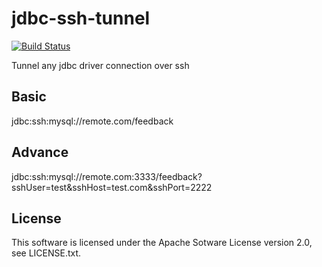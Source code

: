 # jdbc-ssh-tunnel

[![Build Status](https://travis-ci.org/xjodoin/jdbc-ssh-tunnel.svg)](https://travis-ci.org/xjodoin/jdbc-ssh-tunnel)

Tunnel any jdbc driver connection over ssh

## Basic

jdbc:ssh:mysql://remote.com/feedback

## Advance
jdbc:ssh:mysql://remote.com:3333/feedback?sshUser=test&sshHost=test.com&sshPort=2222

## License

This software is licensed under the Apache Sotware License version 2.0, see LICENSE.txt.




